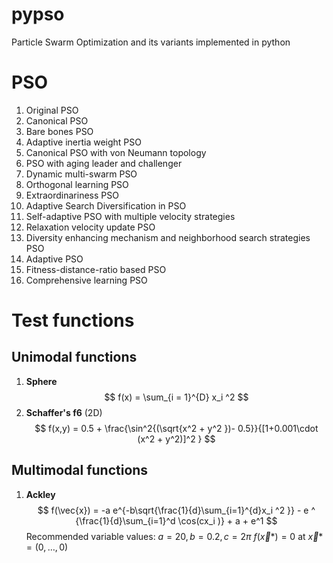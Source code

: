# pypso
Particle Swarm Optimization and its variants implemented in python

# PSO
1. Original PSO
2. Canonical PSO
3. Bare bones PSO
4. Adaptive inertia weight PSO
5. Canonical PSO with von Neumann topology
6. PSO with aging leader and challenger
7. Dynamic multi-swarm PSO
8. Orthogonal learning PSO
9. Extraordinariness PSO
10. Adaptive Search Diversification in PSO
11. Self-adaptive PSO with multiple velocity strategies
12. Relaxation velocity update PSO
13. Diversity enhancing mechanism and neighborhood search strategies PSO
14. Adaptive PSO
15. Fitness-distance-ratio based PSO
16. Comprehensive learning PSO

# Test functions
## Unimodal functions
1. **Sphere**
   $$
      f(x) = \sum_{i = 1}^{D} x_i ^2
   $$
2. **Schaffer's f6** (2D)
   $$
      f(x,y) = 0.5 + \frac{\sin^2{(\sqrt{x^2 + y^2 })- 0.5}}{[1+0.001\cdot (x^2 + y^2)]^2 }
   $$
## Multimodal functions
1. **Ackley**
   $$
      f(\vec{x}) = -a e^{-b\sqrt{\frac{1}{d}\sum_{i=1}^{d}x_i ^2 }} - e ^ {\frac{1}{d}\sum_{i=1}^d \cos(cx_i )} + a + e^1
   $$
   Recommended variable values: $a = 20, b = 0.2, c = 2\pi$
   $f(\vec{x}*) = 0$ at $\vec{x}* = (0,\dots , 0)$